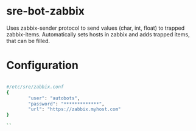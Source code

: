 # sre-bot-zabbix

Uses zabbix-sender protocol to send values (char, int, float)
to trapped zabbix-items.
Automatically sets hosts in zabbix and adds trapped items, that can be filled.


# Configuration

```bash

#/etc/sre/zabbix.conf
{
        "user": "autobots",
        "password": "*************",
        "url": "https://zabbix.myhost.com"
}

``
